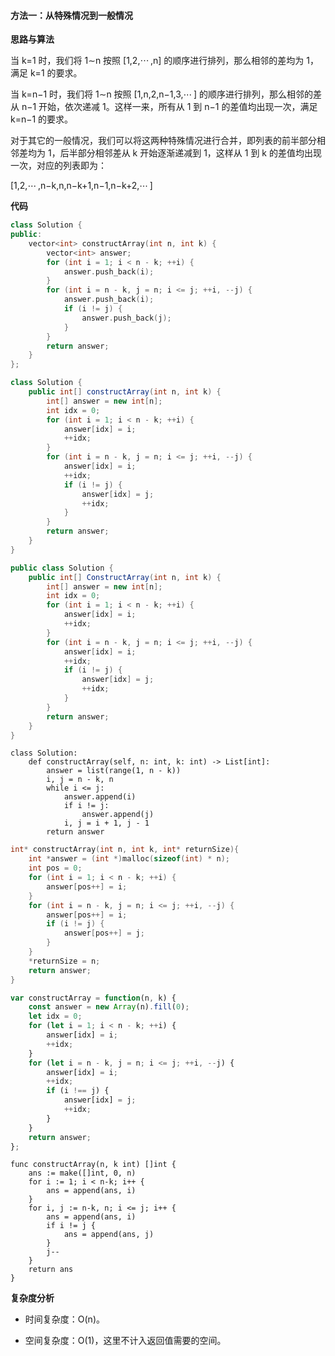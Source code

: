 ﻿#### 方法一：从特殊情况到一般情况

**思路与算法**

当 k\=1 时，我们将 1∼n 按照 \[1,2,⋯ ,n\] 的顺序进行排列，那么相邻的差均为 1，满足 k\=1 的要求。

当 k\=n−1 时，我们将 1∼n 按照 \[1,n,2,n−1,3,⋯ \] 的顺序进行排列，那么相邻的差从 n−1 开始，依次递减 1。这样一来，所有从 1 到 n−1 的差值均出现一次，满足 k\=n−1 的要求。

对于其它的一般情况，我们可以将这两种特殊情况进行合并，即列表的前半部分相邻差均为 1，后半部分相邻差从 k 开始逐渐递减到 1，这样从 1 到 k 的差值均出现一次，对应的列表即为：

\[1,2,⋯ ,n−k,n,n−k+1,n−1,n−k+2,⋯ \]

**代码**

```C++
class Solution {
public:
    vector<int> constructArray(int n, int k) {
        vector<int> answer;
        for (int i = 1; i < n - k; ++i) {
            answer.push_back(i);
        }
        for (int i = n - k, j = n; i <= j; ++i, --j) {
            answer.push_back(i);
            if (i != j) {
                answer.push_back(j);
            }
        }
        return answer;
    }
};

```

```Java
class Solution {
    public int[] constructArray(int n, int k) {
        int[] answer = new int[n];
        int idx = 0;
        for (int i = 1; i < n - k; ++i) {
            answer[idx] = i;
            ++idx;
        }
        for (int i = n - k, j = n; i <= j; ++i, --j) {
            answer[idx] = i;
            ++idx;
            if (i != j) {
                answer[idx] = j;
                ++idx;
            }
        }
        return answer;
    }
}

```

```C#
public class Solution {
    public int[] ConstructArray(int n, int k) {
        int[] answer = new int[n];
        int idx = 0;
        for (int i = 1; i < n - k; ++i) {
            answer[idx] = i;
            ++idx;
        }
        for (int i = n - k, j = n; i <= j; ++i, --j) {
            answer[idx] = i;
            ++idx;
            if (i != j) {
                answer[idx] = j;
                ++idx;
            }
        }
        return answer;
    }
}

```

```Python3
class Solution:
    def constructArray(self, n: int, k: int) -> List[int]:
        answer = list(range(1, n - k))
        i, j = n - k, n
        while i <= j:
            answer.append(i)
            if i != j:
                answer.append(j)
            i, j = i + 1, j - 1
        return answer

```

```C
int* constructArray(int n, int k, int* returnSize){
    int *answer = (int *)malloc(sizeof(int) * n);
    int pos = 0;
    for (int i = 1; i < n - k; ++i) {
        answer[pos++] = i;
    }
    for (int i = n - k, j = n; i <= j; ++i, --j) {
        answer[pos++] = i;
        if (i != j) {
            answer[pos++] = j;
        }
    }
    *returnSize = n;
    return answer;
}

```

```JavaScript
var constructArray = function(n, k) {
    const answer = new Array(n).fill(0);
    let idx = 0;
    for (let i = 1; i < n - k; ++i) {
        answer[idx] = i;
        ++idx;
    }
    for (let i = n - k, j = n; i <= j; ++i, --j) {
        answer[idx] = i;
        ++idx;
        if (i !== j) {
            answer[idx] = j;
            ++idx;
        }
    }
    return answer;
};

```

```Golang
func constructArray(n, k int) []int {
    ans := make([]int, 0, n)
    for i := 1; i < n-k; i++ {
        ans = append(ans, i)
    }
    for i, j := n-k, n; i <= j; i++ {
        ans = append(ans, i)
        if i != j {
            ans = append(ans, j)
        }
        j--
    }
    return ans
}

```

**复杂度分析**

-   时间复杂度：O(n)。

-   空间复杂度：O(1)，这里不计入返回值需要的空间。
